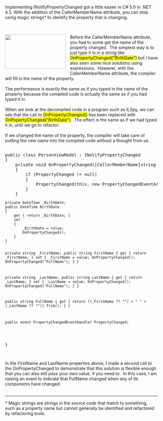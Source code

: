 <html><body><p>Implementing INotifyPropertyChanged got a little easier in C# 5.0 in .NET 4.5.  With the addition of the CallerMemberName attribute, you can stop using magic strings* to identify the property that is changing.</p>
<br />
<br />
<div class="separator" style="clear: both; text-align: center;">
<a href="https://3.bp.blogspot.com/-EU1bAo_qgMQ/VOesvD1AHYI/AAAAAAAAmPQ/0jzzxqYDHjo/s1600/WP_20141225_023.jpg" imageanchor="1" style="clear: left; float: left; margin-bottom: 1em; margin-right: 1em;"><img border="0" src="https://3.bp.blogspot.com/-EU1bAo_qgMQ/VOesvD1AHYI/AAAAAAAAmPQ/0jzzxqYDHjo/s1600/WP_20141225_023.jpg" height="112" width="200" /></a></div>
Before the CallerMemberName attribute, you had to some get the name of the property changed. &nbsp;The simplest way is to just type it in in a string like <span style="background-color: yellow;">OnPropertyChanged("BirthDate")</span> but I have also seen some nice solutions using expressions. &nbsp;However, with the CallerMemberName attribute, the compiler will fill in the name of the property.<br />
<br />
The performance is exactly the same as if you typed in the name of the property because the compiled code is actually the same as if you had typed it in. <br />
<br />
When we look at the decompiled code in a program such as ILSpy, we can see that the call to <span style="background-color: yellow;">OnPropertyChanged()</span> has been replaced with <span style="background-color: yellow;">OnPopertyChanged("BirthDate")</span>. &nbsp;The effect is the same as if we had typed it in, until we go to refactor. <br />
<br />
If we changed the name of the property, the compiler will take care of putting the new name into the compiled code without a thought from us.<br />
<br />
<pre>public class PersonViewModel : INotifyPropertyChanged
{
    private void OnPropertyChanged([CallerMemberName]string memberName = "")
    {
        if (PropertyChanged != null)
        {
            PropertyChanged(this, new PropertyChangedEventArgs(memberName));
        }
    }
<pre><code>private DateTime _BirthDate;
public DateTime BirthDate
{
    get { return _BirthDate; }
    set
    {
        _BirthDate = value;
        OnPropertyChanged();
    }
}

private string _FirstName;
public string FirstName
{
    get { return _FirstName; }
    set
    {
        _FirstName = value;
        OnPropertyChanged();
        OnPropertyChanged(&quot;FullName&quot;);
    }
}

private string _LastName;
public string LastName
{
    get { return _LastName; }
    set
    {
        _LastName = value;
        OnPropertyChanged();
        OnPropertyChanged(&quot;FullName&quot;);
    }
}

public string FullName
{
    get { return ((_FirstName ?? &quot;&quot;) + &quot; &quot; + (_LastName ?? &quot;&quot;)).Trim(); }
}

public event PropertyChangedEventHandler PropertyChanged;
</code></pre>
<p>}
</pre>
<br />
In the FirstName and LastName properties above, I made a second call to the OnPropertyChanged to demonstrate that this solution is flexible enough that you can also still pass your own value, if you need to.  In this case, I am raising an event to indicate that FullName changed when any of its components have changed. <br />
<br /></p>
<hr />
* Magic strings are strings in the source code that match to something, such as a property name but cannot generally be identified and refactored by refactoring tools.
</body></html>
